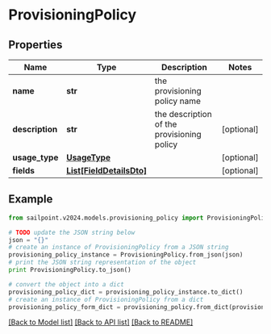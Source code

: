 # ProvisioningPolicy


## Properties

Name | Type | Description | Notes
------------ | ------------- | ------------- | -------------
**name** | **str** | the provisioning policy name | 
**description** | **str** | the description of the provisioning policy | [optional] 
**usage_type** | [**UsageType**](UsageType.md) |  | [optional] 
**fields** | [**List[FieldDetailsDto]**](FieldDetailsDto.md) |  | [optional] 

## Example

```python
from sailpoint.v2024.models.provisioning_policy import ProvisioningPolicy

# TODO update the JSON string below
json = "{}"
# create an instance of ProvisioningPolicy from a JSON string
provisioning_policy_instance = ProvisioningPolicy.from_json(json)
# print the JSON string representation of the object
print ProvisioningPolicy.to_json()

# convert the object into a dict
provisioning_policy_dict = provisioning_policy_instance.to_dict()
# create an instance of ProvisioningPolicy from a dict
provisioning_policy_form_dict = provisioning_policy.from_dict(provisioning_policy_dict)
```
[[Back to Model list]](../README.md#documentation-for-models) [[Back to API list]](../README.md#documentation-for-api-endpoints) [[Back to README]](../README.md)


